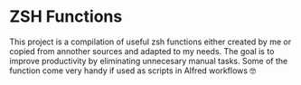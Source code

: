 # ZSH Functions

This project is a compilation of useful zsh functions either created by me or copied from annother sources and adapted to my needs. The goal is to improve
productivity by eliminating unnecesary manual tasks. Some of the function come very handy if used as scripts in Alfred workflows 🤓
